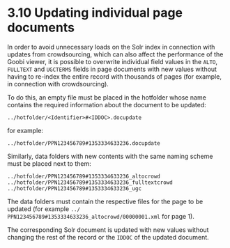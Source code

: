 # 3.10 Updating individual page documents

In order to avoid unnecessary loads on the Solr index in connection with updates from crowdsourcing, which can also affect the performance of the Goobi viewer, it is possible to overwrite individual field values in the `ALTO`, `FULLTEXT` and `UGCTERMS` fields in page documents with new values without having to re-index the entire record with thousands of pages \(for example, in connection with crowdsourcing\). 

To do this, an empty file must be placed in the hotfolder whose name contains the required information about the document to be updated:

```text
../hotfolder/<Identifier>#<IDDOC>.docupdate
```

for example:

```text
../hotfolder/PPN123456789#1353334633236.docupdate
```

Similarly, data folders with new contents with the same naming scheme must be placed next to them:

```text
../hotfolder/PPN123456789#1353334633236_altocrowd
../hotfolder/PPN123456789#1353334633236_fulltextcrowd
../hotfolder/PPN123456789#1353334633236_ugc
```

The data folders must contain the respective files for the page to be updated \(for example `../ PPN123456789#1353334633236_altocrowd/00000001.xml` for page 1\). 

The corresponding Solr document is updated with new values without changing the rest of the record or the `IDDOC` of the updated document.

